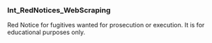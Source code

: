 ### Int_RedNotices_WebScraping
Red Notice for fugitives wanted for prosecution or execution. It is for educational purposes only.
